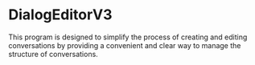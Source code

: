 # DialogEditorV3
This program is designed to simplify the process of creating and editing conversations by providing a convenient and clear way to manage the structure of conversations.
